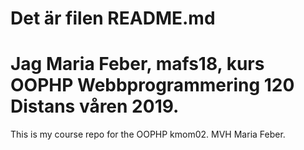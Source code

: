 <h1>  Det är filen README.md </h1>

Jag Maria Feber, mafs18, kurs OOPHP Webbprogrammering  120 Distans våren 2019.
======================
This is my course repo for the OOPHP kmom02. MVH Maria Feber.
